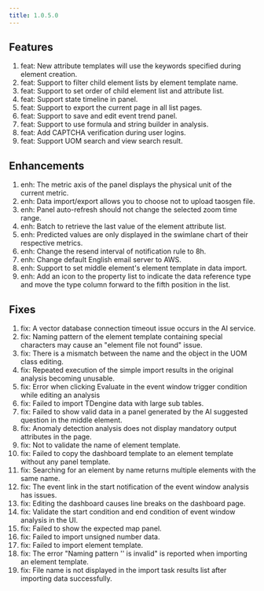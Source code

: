 ```yaml
---
title: 1.0.5.0
---
```


## Features
1. feat: New attribute templates will use the keywords specified during element creation.
1. feat: Support to filter child element lists by element template name.
1. feat: Support to set order of child element list and attribute list.
1. feat: Support state timeline in panel.
1. feat: Support to export the current page in all list pages.
1. feat: Support to save and edit event trend panel.
1. feat: Support to use formula and string builder in analysis.
1. feat: Add CAPTCHA verification during user logins.
1. feat: Support UOM search and view search result.

## Enhancements
1. enh: The metric axis of the panel displays the physical unit of the current metric.
1. enh: Data import/export allows you to choose not to upload taosgen file.
1. enh: Panel auto-refresh should not change the selected zoom time range.
1. enh: Batch to retrieve the last value of the element attribute list.
1. enh: Predicted values are only displayed in the swimlane chart of their respective metrics.
1. enh: Change the resend interval of notification rule to 8h.
1. enh: Change default English email server to AWS.
1. enh: Support to set middle element's element template in data import.
1. enh: Add an icon to the property list to indicate the data reference type and move the type column forward to the fifth position in the list.

## Fixes
1. fix: A vector database connection timeout issue occurs in the AI service.
1. fix: Naming pattern of the element template containing special characters may cause an "element file not found" issue.
1. fix: There is a mismatch between the name and the object in the UOM class editing.
1. fix: Repeated execution of the simple import results in the original analysis becoming unusable.
1. fix: Error when clicking Evaluate in the event window trigger condition while editing an analysis
1. fix: Failed to import TDengine data with large sub tables.
1. fix: Failed to show valid data in a panel generated by the AI suggested question in the middle element.
1. fix: Anomaly detection analysis does not display mandatory output attributes in the page.
1. fix: Not to validate the name of element template.
1. fix: Failed to copy the dashboard template to an element template without any panel template.
1. fix: Searching for an element by name returns multiple elements with the same name.
1. fix: The event link in the start notification of the event window analysis has issues.
1. fix: Editing the dashboard causes line breaks on the dashboard page.
1. fix: Validate the start condition and end condition of event window analysis in the UI.
1. fix: Failed to show the expected map panel.
1. fix: Failed to import unsigned number data.
1. fix: Failed to import element template.
1. fix: The error "Naming pattern '' is invalid" is reported when importing an element template.
1. fix: File name is not displayed in the import task results list after importing data successfully.

